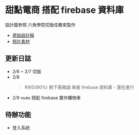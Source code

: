 # 甜點電商 搭配 firebase 資料庫

設計圖參照 六角學院切版任務來製作

- [原始設計稿](https://xd.adobe.com/spec/934efdb7-a7e4-47d5-572e-efece0914f62-e57f/screen/b48bcbaa-cb51-4565-a4a6-5f714f077b54/specs)
- [照片素材](https://unsplash.com/collections/3141730/desserts_bright)

## 更新日誌

- 2/6 ~ 2/7 切版
- 2/8
  > RWD(90%) 剩下需微調
  > 串接 firebase 資料庫 - 還在進行
- 2/9 vuex 搭配 firebase 實作購物車

## 待辦功能

- 登入系統
